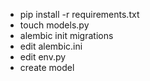- pip install -r requirements.txt
- touch models.py
- alembic init migrations
- edit alembic.ini
- edit env.py
- create model